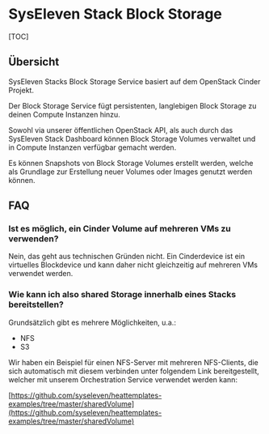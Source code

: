 # SysEleven Stack Block Storage

[TOC]

## Übersicht

SysEleven Stacks Block Storage Service basiert auf dem OpenStack Cinder Projekt.

Der Block Storage Service fügt persistenten, langlebigen Block Storage zu deinen Compute Instanzen hinzu.

Sowohl via unserer öffentlichen OpenStack API, als auch durch das SysEleven Stack Dashboard können Block Storage Volumes verwaltet und in Compute Instanzen verfügbar gemacht werden.

Es können Snapshots von Block Storage Volumes erstellt werden, welche als Grundlage zur Erstellung neuer Volumes oder Images genutzt werden können.

## FAQ

### Ist es möglich, ein Cinder Volume auf mehreren VMs zu verwenden? 

Nein, das geht aus technischen Gründen nicht. Ein Cinderdevice ist ein virtuelles Blockdevice und kann daher nicht gleichzeitig auf mehreren VMs verwendet werden.  

### Wie kann ich also shared Storage innerhalb eines Stacks bereitstellen? 

Grundsätzlich gibt es mehrere Möglichkeiten, u.a.: 

* NFS
* S3

Wir haben ein Beispiel für einen NFS-Server mit mehreren NFS-Clients, die sich automatisch mit diesem verbinden unter folgendem Link bereitgestellt, welcher mit unserem Orchestration Service verwendet werden kann: 

[https://github.com/syseleven/heattemplates-examples/tree/master/sharedVolume](https://github.com/syseleven/heattemplates-examples/tree/master/sharedVolume)
